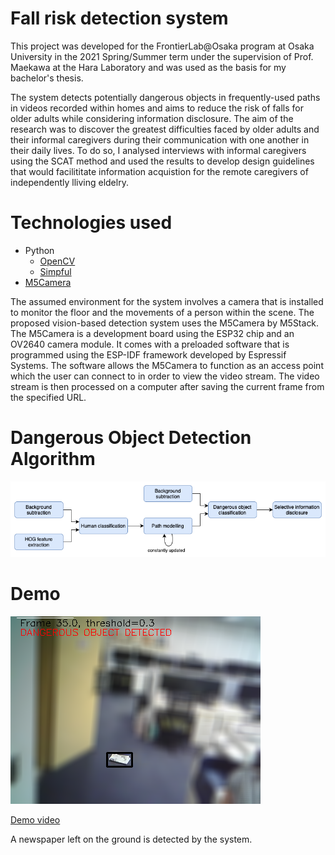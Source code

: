 # Fall risk detection system
This project was developed for the FrontierLab@Osaka program at Osaka University in the 2021 Spring/Summer term under the supervision of Prof. Maekawa at the Hara Laboratory and was used as the basis for my bachelor's thesis.

The system detects potentially dangerous objects in frequently-used paths in videos recorded within homes and aims to reduce the risk of falls for older adults while considering information disclosure. The aim of the research was to discover the greatest difficulties faced by older adults and their informal caregivers during their communication with one another in their daily lives. To do so, I analysed interviews with informal caregivers using the SCAT method and used the results to develop design guidelines that would facilititate information acquistion for the remote caregivers of independently lliving eldelry.

# Technologies used
* Python
  * [OpenCV](https://github.com/opencv/opencv-python "OpenCV")
  * [Simpful](https://github.com/aresio/simpful "Simpful")
* [M5Camera](https://github.com/m5stack/M5Stack-Camera "M5Camera")

The assumed environment for the system involves a camera that is installed to monitor the floor and the movements of a person within the scene. The proposed vision-based detection system uses the M5Camera by M5Stack. The M5Camera is a development board using the ESP32 chip and an OV2640 camera module. It comes with a preloaded software that is programmed using the ESP-IDF framework developed by Espressif Systems. The software allows the M5Camera to function as an access point which the user can connect to in order to view the video stream. The video stream is then processed on a computer after saving the current frame from the specified URL.

# Dangerous Object Detection Algorithm

![picture alt](/figures/process.png "Flowchart")

# Demo

![picture alt](/figures/selective-blurring.png "Flowchart")

[Demo video](https://youtu.be/ouGXjtGewBQ "Demo video")

A newspaper left on the ground is detected by the system.


